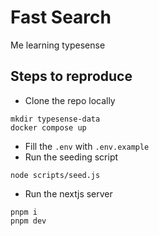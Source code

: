 # Fast Search

Me learning typesense

## Steps to reproduce

- Clone the repo locally

```
mkdir typesense-data
docker compose up
```

- Fill the `.env` with `.env.example`
- Run the seeding script

```
node scripts/seed.js
```

- Run the nextjs server

```
pnpm i
pnpm dev

```
